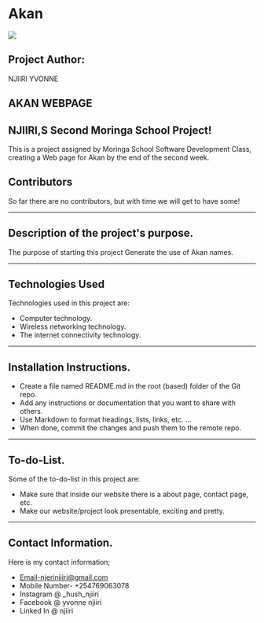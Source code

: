 # Akan

<img src="https://st.depositphotos.com/1003536/1276/v/600/depositphotos_12766529-stock-illustration-map-of-africa-with-vector.jpg"></img>
   
 ## Project Author: 
  NJIIRI YVONNE
   
## AKAN WEBPAGE

## NJIIRI,S Second Moringa School Project!

This is a project assigned by Moringa School Software Development Class, creating a Web page for Akan by the end of the second week.

## Contributors
So far there are no contributors, but with time we will get to have some!
***
## Description of the project's purpose.
The purpose of starting this project Generate the use of Akan names.
***
## Technologies Used
Technologies used in this project are:
* Computer technology.
* Wireless networking technology.
* The internet connectivity technology.

***
## Installation Instructions.
* Create a file named README.md in the root (based) folder of the Git repo.
* Add any instructions or documentation that you want to share with others.
* Use Markdown to format headings, lists, links, etc. ...
* When done, commit the changes and push them to the remote repo.
***
## To-do-List.
Some of the to-do-list in this project are:
* Make sure that inside our website there is a about page, contact page, etc.
* Make our website/project look presentable, exciting and pretty.
***
## Contact Information.
Here is my contact information;
* Email-njerinjiiri@gmail.com
* Mobile Number- +254769063078
* Instagram @ _hush_njiiri
* Facebook @ yvonne njiiri
* Linked In @ njiiri
